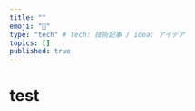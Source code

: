```yaml
---
title: ""
emoji: "📑"
type: "tech" # tech: 技術記事 / idea: アイデア
topics: []
published: true
---
```


# test
